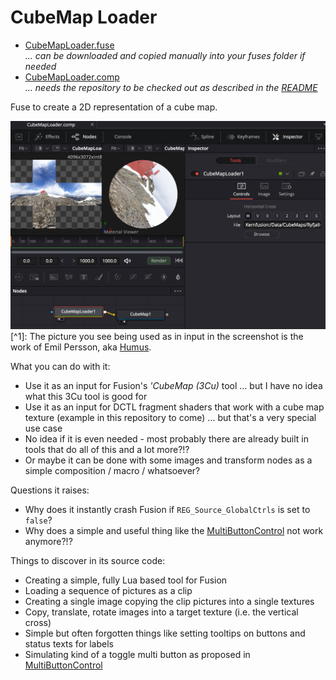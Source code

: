 # CubeMap Loader

- [CubeMapLoader.fuse](CubeMapLoader.fuse) <br />*... can be downloaded and copied manually into your fuses folder if needed*
- [CubeMapLoader.comp](../Comp/CubeMapLoader.comp) <br />*... needs the repository to be checked out as described in the [README](README.md)*


Fuse to create a 2D representation of a cube map.

![cml](CubeMapLoader.jpg)[^1]: The picture you see being used as in input in the screenshot is the work of Emil Persson, aka [Humus](http://www.humus.name).



What you can do with it:
- Use it as an input for Fusion's *'CubeMap (3Cu)* tool ... but I have no idea what this 3Cu tool is good for
- Use it as an input for DCTL fragment shaders that work with a cube map texture (example in this repository to come) ... but that's a very special use case
- No idea if it is even needed - most probably there are already built in tools that do all of this and a lot more?!?
- Or maybe it can be done with some images and transform nodes as a simple composition / macro / whatsoever?

Questions it raises:
- Why does it instantly crash Fusion if `REG_Source_GlobalCtrls` is set to `false`?
- Why does a simple and useful thing like the [MultiButtonControl](Examples/MultiButtonControl.md) not work anymore?!?

Things to discover in its source code:
- Creating a simple, fully Lua based tool for Fusion
- Loading a sequence of pictures as a clip
- Creating a single image copying the clip pictures into a single textures
- Copy, translate, rotate images into a target texture (i.e. the vertical cross)
- Simple but often forgotten things like setting tooltips on buttons and status texts for labels
- Simulating kind of a toggle multi button as proposed in [MultiButtonControl](Examples/MultiButtonControl.md)
